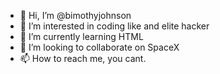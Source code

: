 - 👋 Hi, I’m @bimothyjohnson
- 👀 I’m interested in coding like and elite hacker
- 🌱 I’m currently learning HTML
- 💞️ I’m looking to collaborate on SpaceX
- 📫 How to reach me, you cant.

<!---
bimothyjohnson/bimothyjohnson is a ✨ special ✨ repository because its `README.md` (this file) appears on your GitHub profile.
You can click the Preview link to take a look at your changes.
--->

